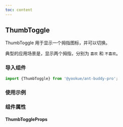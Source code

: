```yaml
---
toc: content
---
```


## ThumbToggle

ThumbToggle 用于显示一个拇指图标，并可以切换。

典型的应用场景是，显示两个拇指，分别为 `喜欢` 和 `不喜欢`。

### 导入组件

```jsx | pure
import {ThumbToggle} from '@yookue/ant-buddy-pro';
```

### 使用示例

<code src="./demo.zh-CN.tsx"></code>

### 组件属性

#### ThumbToggleProps

<API src="@/field/ThumbToggle/index.tsx" hideTitle></API>
